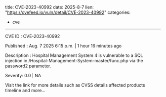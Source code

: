  
title: CVE-2023-40992
date: 2025-8-7
lien: "https://cvefeed.io/vuln/detail/CVE-2023-40992"
categories:
  - cve
---

CVE ID : CVE-2023-40992

Published :  Aug. 7
2025
6:15 p.m. | 1 hour
16 minutes ago

Description : Hospital Management System 4 is vulnerable to a SQL injection in /Hospital-Management-System-master/func.php via the password2 parameter.

Severity: 0.0 | NA

Visit the link for more details
such as CVSS details
affected products
timeline
and more...
